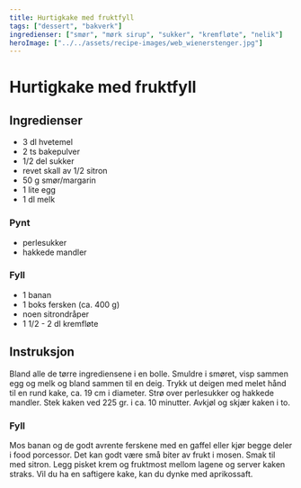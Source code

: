 ```yaml
---
title: Hurtigkake med fruktfyll
tags: ["dessert", "bakverk"]
ingredienser: ["smør", "mørk sirup", "sukker", "kremfløte", "nelik"]
heroImage: ["../../assets/recipe-images/web_wienerstenger.jpg"]
---
```


# Hurtigkake med fruktfyll

## Ingredienser

- 3 dl hvetemel
- 2 ts bakepulver
- 1/2 del sukker
- revet skall av 1/2 sitron
- 50 g smør/margarin
- 1 lite egg
- 1 dl melk

### Pynt

- perlesukker
- hakkede mandler

### Fyll

- 1 banan
- 1 boks fersken (ca. 400 g)
- noen sitrondråper
- 1 1/2 - 2 dl kremfløte

## Instruksjon

Bland alle de tørre ingrediensene i en bolle. Smuldre i smøret, visp sammen egg og melk og bland sammen til en deig. Trykk ut deigen med melet hånd til en rund kake, ca. 19 cm i diameter. Strø over perlesukker og hakkede mandler. Stek kaken ved 225 gr. i ca. 10 minutter. Avkjøl og skjær kaken i to.

### Fyll

Mos banan og de godt avrente ferskene med en gaffel eller kjør begge deler i food porcessor. Det kan godt være små biter av frukt i mosen. Smak til med sitron. Legg pisket krem og fruktmost mellom lagene og server kaken straks. Vil du ha en saftigere kake, kan du dynke med aprikossaft.
